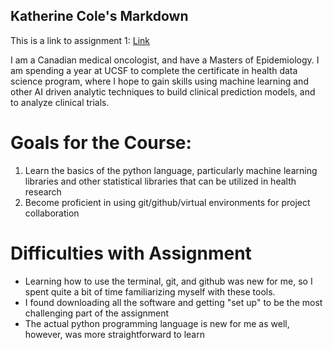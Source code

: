 ## Katherine Cole's Markdown

This is a link to assignment 1: [Link](/exercises/1-foundations/exercise.ipynb)

I am a Canadian medical oncologist, and have a Masters of Epidemiology. I am spending a year at UCSF to complete the certificate in health data science program, where I hope to gain skills using machine learning and other AI driven analytic techniques to build clinical prediction models, and to analyze clinical trials.

# Goals for the Course:
1. Learn the basics of the python language, particularly machine learning libraries and other statistical libraries that can be utilized in health research
2. Become proficient in using git/github/virtual environments for project collaboration

# Difficulties with Assignment
* Learning how to use the terminal, git, and github was new for me, so I spent quite a bit of time familiarizing myself with these tools. 
* I found downloading all the software and getting "set up" to be the most challenging part of the assignment
* The actual python programming language is new for me as well, however, was more straightforward to learn
